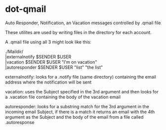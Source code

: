 # dot-qmail
Auto Responder, Notification, an Vacation messages controlled by .qmail file

These utilites are used by writing files in the directory for each account.

A .qmail file using all 3 might look like this:

./Maildir/<br />
|externalnotify $SENDER $USER<br />
|vacation $SENDER $USER "I'm on vacation"<br />
|autoresponder $SENDER $USER "list" "the list"<br />

externalnotify: looks for a .notify file (same directory) containing the email address where the notification will be sent

vacation: uses the Subject specified in the 3rd argument and then looks for a .vacation file containing the body of the vacation email

autoresponder: looks for a substring match for the 3rd argument in the incoming email Subject, if there is a match it returns an email with the 4th argument as the Subject and the body of the email from a file called .autoresponse 
